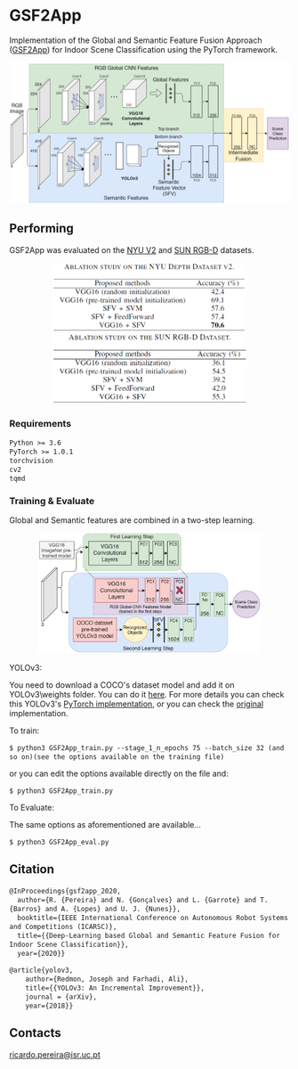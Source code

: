 # GSF2App
Implementation of the Global and Semantic Feature Fusion Approach ([GSF2App](https://ieeexplore.ieee.org/abstract/document/9096068)) for Indoor Scene Classification using the PyTorch framework.

<p align="center"><img src="assets/GSF2App.png" width="720"\></p>

## Performing
GSF2App was evaluated on the [NYU V2](https://cs.nyu.edu/~silberman/datasets/nyu_depth_v2.html) and [SUN RGB-D](https://rgbd.cs.princeton.edu) datasets.

<p align="center"><img src="assets/GSF2App_NYU_results.png" width="350"/> <img src="assets/GSF2App_SUN_results.png" width="350"/> 
  
### Requirements

    Python >= 3.6
    PyTorch >= 1.0.1
    torchvision
    cv2
    tqmd
    
### Training & Evaluate
Global and Semantic features are combined in a two-step learning.
<p align="center"><img src="assets/GSF2App_training.png" width="400"\></p>


YOLOv3:

  You need to download a COCO's dataset model and add it on YOLOv3\weights folder. You can do it [here](https://drive.google.com/file/d/1u5gyZZnUA-8MetKhW2U-8g29WOzltIV0/view?usp=sharing).
  For more details you can check this YOLOv3's [PyTorch implementation](https://github.com/eriklindernoren/PyTorch-YOLOv3), or you can check the [original](https://pjreddie.com/darknet/yolo/) implementation.
  

To train:

    $ python3 GSF2App_train.py --stage_1_n_epochs 75 --batch_size 32 (and so on)(see the options available on the training file)
  
or you can edit the options available directly on the file and:

    $ python3 GSF2App_train.py

To Evaluate:

The same options as aforementioned are available...

    $ python3 GSF2App_eval.py

## Citation

```
@InProceedings{gsf2app_2020,
  author={R. {Pereira} and N. {Gonçalves} and L. {Garrote} and T. {Barros} and A. {Lopes} and U. J. {Nunes}},
  booktitle={IEEE International Conference on Autonomous Robot Systems and Competitions (ICARSC)}, 
  title={{Deep-Learning based Global and Semantic Feature Fusion for Indoor Scene Classification}}, 
  year={2020}}
```

```
@article{yolov3,
	author={Redmon, Joseph and Farhadi, Ali},
	title={{YOLOv3: An Incremental Improvement}},
	journal = {arXiv},
	year={2018}}
```


## Contacts
ricardo.pereira@isr.uc.pt
